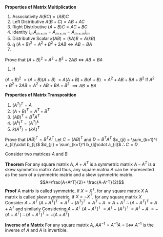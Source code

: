 **Properties of Matrix Multiplication**
1. Associativity
	$A(BC)=(AB)C$
2. Left Distributive
	$A(B+C) =AB+AC$
3. Right Distributive
	$(A+B)C = AC + BC$
4. Identity
	$\mathbb I _m A_{m\times m} = A_{m\times m} = A_{m\times m}\mathbb I_m$
5. Distributive Scalar 
	$k(AB) = (kA)B = A(kB)$
6. q
	$(A+B)^2 = A^2 + B^2 + 2AB\iff AB= BA$
7. 


Prove that 	$(A+B)^2 = A^2 + B^2 + 2AB\iff AB = BA$
1. If 

$(A+B)^2$ 
$= (A+B)(A+B)$
$=A(A+B)+B(A+B)$
$=A^2 + AB + BA + B^2$
If $A^2+B^2+2AB = A^2 + AB + BA + B^2$
$\implies AB = BA$


**Properties of Matrix Transposition**
1. ${(A^T)}^T =A$
2. $(A+B)^T=A^T+B^T$
3. $(AB)^T=B^TA^T$
4. $(A^k)^T=(A^T)^k$
5. $k(A^T)= (kA)^T$

Prove that $(AB)^T=B^TA^T$
Let $C=(AB)^T$ and $D = B^TA^T$
$c_{ji} = \sum_{k=1}^l a_{il}\cdot b_{lj}$
$d_{ji} = \sum_{k=1}^l b_{lj}\cdot a_{il}$
$\therefore C = D$

Consider two matrices $A$ and $B$

**Theorem**
For any square matrix $A,$
${A+A^T}$ is a symmetric matrix
$A-A^T$ is a skew symmetric matrix
And thus, any square matrix $A$ can be represented as the sum of a symmetric matrix and a skew symmetric matrix.
$$A=\frac{A+A^T}{2}+ \frac{A-A^T}{2}$$
**Proof**
A matrix is called symmetric, if $X = X^T,$ for any square matrix $X$
A matrix is called skew symmetric, if $X = -X^T,$ for any square matrix $X$
Consider $A+A^T$
$(A+A^T)^T$
$= A^T + (A^T)^T$
$=A^T + A$
$= A+A^T$
$\therefore {(A+A^T)}^T = A+A^T$
and similarly
Considering $A-A^T$
$(A-A^T)^T$
$= A^T - (A^T)^T$
$=A^T - A$
$= -(A-A^T)$
$\therefore {(A+A^T)}^T =-(A+A^T)$

**Inverse of a Matrix**
For any square matrix $A,$
$AA^{-1} = A^{-1}A= \mathbb I\iff$ $A^{-1}$ is the inverse of $A$ and $A$ is invertible.  

